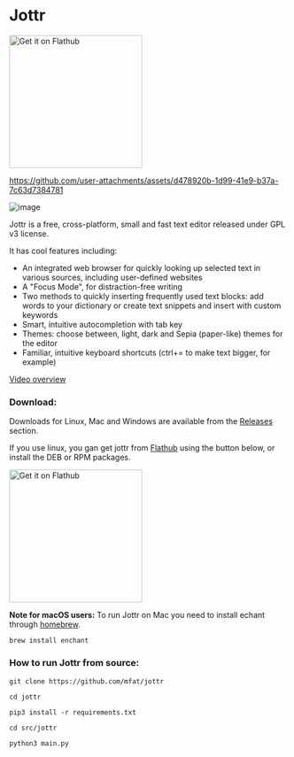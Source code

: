 
# Jottr

<a href='https://flathub.org/apps/io.github.mfat.jottr'>
    <img width='240' alt='Get it on Flathub' src='https://flathub.org/api/badge?locale=en'/>
  </a>


https://github.com/user-attachments/assets/d478920b-1d99-41e9-b37a-7c63d7384781





![image](https://github.com/user-attachments/assets/ee7b18fc-73cc-4f0b-a8bf-6508dd67defa)


 Jottr is a free, cross-platform, small and fast text editor released under GPL v3 license.

It has cool features including:

* An integrated web browser for quickly looking up selected text in various sources, including user-defined websites
* A "Focus Mode", for distraction-free writing
* Two methods to quickly inserting frequently used text blocks: add words to your dictionary or create text snippets and insert with custom keywords
* Smart, intuitive autocompletion with tab key
* Themes: choose between, light, dark and Sepia (paper-like) themes for the editor
* Familiar, intuitive keyboard shortcuts (ctrl+= to make text bigger, for example)

[Video overview](https://www.youtube.com/watch?v=P2nyr5V01SU)
      
### Download:    
Downloads for Linux, Mac and Windows are available from the [Releases](https://github.com/mfat/jottr/releases) section.

If you use linux, you gan get jottr from [Flathub](https://flathub.org/apps/io.github.mfat.jottr) using the button below, or install the DEB or RPM packages.

<a href='https://flathub.org/apps/io.github.mfat.jottr'>
    <img width='240' alt='Get it on Flathub' src='https://flathub.org/api/badge?locale=en'/></a>



**Note for macOS users:** 
To run Jottr on Mac you need to install  echant through [homebrew](https://brew.sh/). 

`brew install enchant`


### How to run Jottr from source:

`git clone https://github.com/mfat/jottr`

`cd jottr`

`pip3 install -r requirements.txt`

`cd src/jottr`

`python3 main.py`
